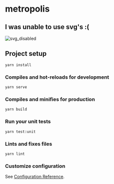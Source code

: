 # metropolis
## I was unable to use svg's :( 

![svg_disabled](https://user-images.githubusercontent.com/46319292/155877563-8a45feb4-c998-46b5-a376-dcaeaf449b5f.jpg)


## Project setup
```
yarn install
```

### Compiles and hot-reloads for development
```
yarn serve
```

### Compiles and minifies for production
```
yarn build
```

### Run your unit tests
```
yarn test:unit
```

### Lints and fixes files
```
yarn lint
```

### Customize configuration
See [Configuration Reference](https://cli.vuejs.org/config/).
